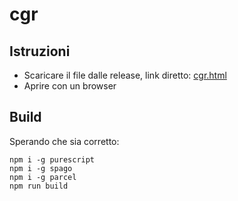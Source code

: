 # cgr

## Istruzioni

* Scaricare il file dalle release, link diretto:
[cgr.html](https://github.com/adarkar/cgr/releases/download/v0.1/cgr.html)
* Aprire con un browser

## Build

Sperando che sia corretto:
```
npm i -g purescript
npm i -g spago
npm i -g parcel
npm run build
```
